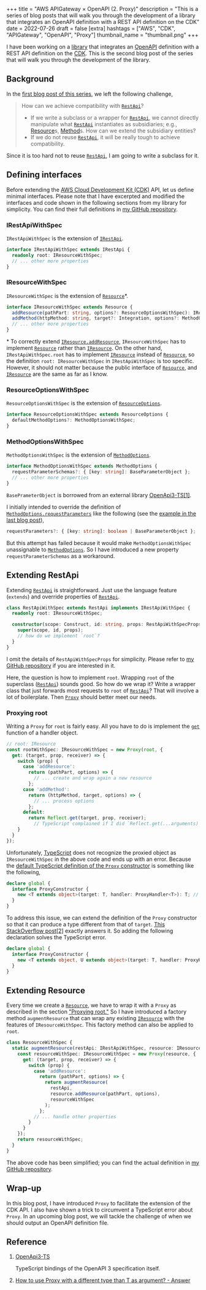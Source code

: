 +++
title = "AWS APIGateway × OpenAPI (2. Proxy)"
description = "This is a series of blog posts that will walk you through the development of a library that integrates an OpenAPI definition with a REST API definition on the CDK"
date = 2022-07-26
draft = false
[extra]
hashtags = ["AWS", "CDK", "APIGateway", "OpenAPI", "Proxy"]
thumbnail_name = "thumbnail.png"
+++

I have been working on a [library](https://github.com/codemonger-io/cdk-rest-api-with-spec) that integrates an [OpenAPI](https://www.openapis.org) definition with a REST API definition on the [CDK](https://docs.aws.amazon.com/cdk/v2/guide/home.html).
This is the second blog post of the series that will walk you through the development of the library.

<!-- more -->

## Background

In the [first blog post of this series](../0006-open-api-and-cdk/), we left the following challenge,

> How can we achieve compatibility with [`RestApi`](https://docs.aws.amazon.com/cdk/api/v2/docs/aws-cdk-lib.aws_apigateway.RestApi.html)?
> - If we write a subclass or a wrapper for [`RestApi`](https://docs.aws.amazon.com/cdk/api/v2/docs/aws-cdk-lib.aws_apigateway.RestApi.html), we cannot directly manipulate what [`RestApi`](https://docs.aws.amazon.com/cdk/api/v2/docs/aws-cdk-lib.aws_apigateway.RestApi.html) instantiates as subsidiaries; e.g., [Resource](https://docs.aws.amazon.com/cdk/api/v2/docs/aws-cdk-lib.aws_apigateway.Resource.html)s, [Method](https://docs.aws.amazon.com/cdk/api/v2/docs/aws-cdk-lib.aws_apigateway.Method.html)s.
>   How can we extend the subsidiary entities?
> - If we do not reuse [`RestApi`](https://docs.aws.amazon.com/cdk/api/v2/docs/aws-cdk-lib.aws_apigateway.RestApi.html), it will be really tough to achieve compatibility.

Since it is too hard not to reuse [`RestApi`](https://docs.aws.amazon.com/cdk/api/v2/docs/aws-cdk-lib.aws_apigateway.RestApi.html), I am going to write a subclass for it.

## Defining interfaces

Before extending the [AWS Cloud Development Kit (CDK)](https://docs.aws.amazon.com/cdk/v2/guide/home.html) API, let us define minimal interfaces.
Please note that I have excerpted and modified the interfaces and code shown in the following sections from my library for simplicity.
You can find their full definitions in [my GitHub repository](https://github.com/codemonger-io/cdk-rest-api-with-spec).

### IRestApiWithSpec

`IRestApiWithSpec` is the extension of [`IRestApi`](https://docs.aws.amazon.com/cdk/api/v2/docs/aws-cdk-lib.aws_apigateway.IRestApi.html).

```ts
interface IRestApiWithSpec extends IRestApi {
  readonly root: IResourceWithSpec;
  // ... other more properties
}
```

### IResourceWithSpec

`IResourceWithSpec` is the extension of [`Resource`](https://docs.aws.amazon.com/cdk/api/v2/docs/aws-cdk-lib.aws_apigateway.IResource.html)\*.

```ts
interface IResourceWithSpec extends Resource {
  addResource(pathPart: string, options?: ResourceOptionsWithSpec): IResourceWithSpec;
  addMethod(httpMethod: string, target?: Integration, options?: MethodOptionsWithSpec): Method;
  // ... other more properties
}
```

\* To correctly extend [`IResource.addResource`](https://docs.aws.amazon.com/cdk/api/v2/docs/aws-cdk-lib.aws_apigateway.IResource.html#addwbrresourcepathpart-options), `IResourceWithSpec` has to implement [`Resource`](https://docs.aws.amazon.com/cdk/api/v2/docs/aws-cdk-lib.aws_apigateway.Resource.html) rather than [`IResource`](https://docs.aws.amazon.com/cdk/api/v2/docs/aws-cdk-lib.aws_apigateway.IResource.html).
On the other hand, `IRestApiWithSpec.root` has to implement [`IResource`](https://docs.aws.amazon.com/cdk/api/v2/docs/aws-cdk-lib.aws_apigateway.IResource.html) instead of [`Resource`](https://docs.aws.amazon.com/cdk/api/v2/docs/aws-cdk-lib.aws_apigateway.Resource.html), so the definition `root: IResourceWithSpec` in `IRestApiWithSpec` is too specific.
However, it should not matter because the public interface of [`Resource`](https://docs.aws.amazon.com/cdk/api/v2/docs/aws-cdk-lib.aws_apigateway.Resource.html), and [`IResource`](https://docs.aws.amazon.com/cdk/api/v2/docs/aws-cdk-lib.aws_apigateway.IResource.html) are the same as far as I know.

### ResourceOptionsWithSpec

`ResourceOptionsWithSpec` is the extension of [`ResourceOptions`](https://docs.aws.amazon.com/cdk/api/v2/docs/aws-cdk-lib.aws_apigateway.ResourceOptions.html).

```ts
interface ResourceOptionsWithSpec extends ResourceOptions {
  defaultMethodOptions?: MethodOptionsWithSpec;
}
```

### MethodOptionsWithSpec

`MethodOptionsWithSpec` is the extension of [`MethodOptions`](https://docs.aws.amazon.com/cdk/api/v2/docs/aws-cdk-lib.aws_apigateway.MethodOptions.html).

```ts
interface MethodOptionsWithSpec extends MethodOptions {
  requestParameterSchemas?: { [key: string]: BaseParameterObject };
  // ... other more properties
}
```

`BasePrameterObject` is borrowed from an external library [OpenApi3-TS](https://github.com/metadevpro/openapi3-ts)[\[1\]](#Reference).

I initially intended to override the definition of [`MethodOptions.requestParameters`](https://docs.aws.amazon.com/cdk/api/v2/docs/aws-cdk-lib.aws_apigateway.MethodOptions.html#requestparameters) like the following (see the [example in the last blog post](../0006-open-api-and-cdk/#OpenAPI_and_REST_API_side_by_side)),

```ts
requestParameters?: { [key: string]: boolean | BaseParameterObject };
```

But this attempt has failed because it would make `MethodOptionsWithSpec` unassignable to [`MethodOptions`](https://docs.aws.amazon.com/cdk/api/v2/docs/aws-cdk-lib.aws_apigateway.MethodOptions.html).
So I have introduced a new property `requestParameterSchemas` as a workaround.

## Extending RestApi

Extending [`RestApi`](https://docs.aws.amazon.com/cdk/api/v2/docs/aws-cdk-lib.aws_apigateway.RestApi.html) is straightforward.
Just use the language feature (`extends`) and override properties of [`RestApi`](https://docs.aws.amazon.com/cdk/api/v2/docs/aws-cdk-lib.aws_apigateway.RestApi.html).

```ts
class RestApiWithSpec extends RestApi implements IRestApiWithSpec {
  readonly root: IResourceWithSpec;

  constructor(scope: Construct, id: string, props: RestApiWithSpecProps) {
    super(scope, id, props);
    // how do we implement `root`?
  }
}
```

I omit the details of `RestApiWithSpecProps` for simplicity.
Please refer to [my GitHub repository](https://github.com/codemonger-io/cdk-rest-api-with-spec) if you are interested in it.

Here, the question is how to implement `root`.
Wrapping `root` of the superclass ([`RestApi`](https://docs.aws.amazon.com/cdk/api/v2/docs/aws-cdk-lib.aws_apigateway.RestApi.html)) sounds good.
So how do we wrap it?
Write a wrapper class that just forwards most requests to `root` of [`RestApi`](https://docs.aws.amazon.com/cdk/api/v2/docs/aws-cdk-lib.aws_apigateway.RestApi.html)?
That will involve a lot of boilerplate.
Then [`Proxy`](https://developer.mozilla.org/en-US/docs/Web/JavaScript/Reference/Global_Objects/Proxy) should better meet our needs.

### Proxying root

Writing a `Proxy` for `root` is fairly easy.
All you have to do is implement the [`get`](https://devdocs.io/javascript/global_objects/proxy/proxy/get) function of a handler object.

```ts
// root: IResource
const rootWithSpec: IResourceWithSpec = new Proxy(root, {
  get: (target, prop, receiver) => {
    switch (prop) {
      case 'addResource':
        return (pathPart, options) => {
          // ... create and wrap again a new resource
        };
      case 'addMethod':
        return (httpMethod, target, options) => {
          // ... process options
        };
      default:
        return Reflect.get(target, prop, receiver);
          // TypeScript complained if I did `Reflect.get(...arguments)`
    }
  }
});
```

Unfortunately, [TypeScript](https://www.typescriptlang.org) does not recognize the proxied object as `IResourceWithSpec` in the above code and ends up with an error.
Because the [default TypeScript definition of the `Proxy` constructor](https://microsoft.github.io/PowerBI-JavaScript/interfaces/_node_modules_typedoc_node_modules_typescript_lib_lib_es2015_proxy_d_.proxyconstructor.html#constructor) is something like the following,

```ts
declare global {
  interface ProxyConstructor {
    new <T extends object>(target: T, handler: ProxyHandler<T>): T; // Proxy of T is still T
  }
}
```

To address this issue, we can extend the definition of the `Proxy` constructor so that it can produce a type different from that of `target`.
[This StackOverflow post](https://stackoverflow.com/a/50603826)[\[2\]](#Reference) exactly answers it.
So adding the following declaration solves the TypeScript error.

```ts
declare global {
  interface ProxyConstructor {
    new <T extends object, U extends object>(target: T, handler: ProxyHandler<T>): U; // Proxy of T may be U
  }
}
```

## Extending Resource

Every time we create a [`Resource`](https://docs.aws.amazon.com/cdk/api/v2/docs/aws-cdk-lib.aws_apigateway.Resource.html), we have to wrap it with a `Proxy` as described in the section ["Proxying root."](#Proxying_root)
So I have introduced a factory method `augmentResource` that can wrap any existing [`IResource`](https://docs.aws.amazon.com/cdk/api/v2/docs/aws-cdk-lib.aws_apigateway.IResource.html) with the features of `IResourceWithSpec`.
This factory method can also be applied to `root`.

```ts
class ResourceWithSpec {
  static augmentResource(restApi: IRestApiWithSpec, resource: IResource, parent?: IResourceWithSpec): IResourceWithSpec {
    const resourceWithSpec: IResourceWithSpec = new Proxy(resource, {
      get: (target, prop, receiver) => {
        switch (prop) {
          case 'addResource':
            return (pathPart, options) => {
              return augmentResource(
                restApi,
                resource.addResource(pathPart, options),
                resourceWithSpec
              );
            };
          // ... handle other properties
        }
      }
    });
    return resourceWithSpec;
  }
}
```

The above code has been simplified; you can find the actual definition in [my GitHub repository](https://github.com/codemonger-io/cdk-rest-api-with-spec).

## Wrap-up

In this blog post, I have introduced `Proxy` to facilitate the extension of the CDK API.
I also have shown a trick to circumvent a TypeScript error about `Proxy`.
In an upcoming blog post, we will tackle the challenge of when we should output an OpenAPI definition file.

## Reference

1. [OpenApi3-TS](https://github.com/metadevpro/openapi3-ts)

   TypeScript bindings of the OpenAPI 3 specification itself.
2. [How to use Proxy<T> with a different type than T as argument? - Answer](https://stackoverflow.com/questions/50602903/how-to-use-proxyt-with-a-different-type-than-t-as-argument/50603826#50603826)
